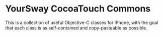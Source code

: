 YourSway CocoaTouch Commons
===========================

This is a collection of useful Objective-C classes for iPhone, with the goal that each class is as self-contained and copy-pasteable as possible.
